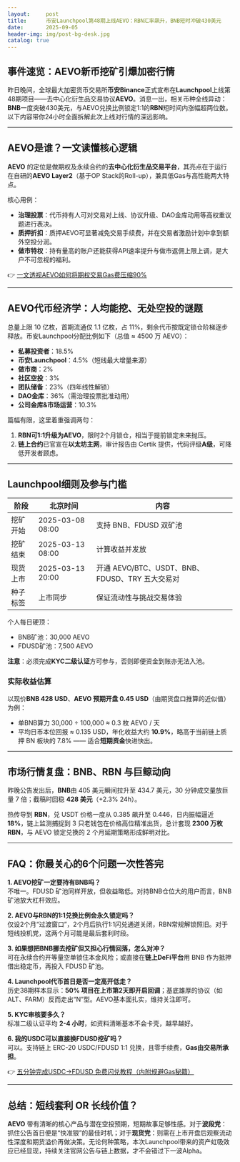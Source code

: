 ```yaml
---
layout:     post
title:      币安Launchpool第48期上线AEVO：RBN汇率飙升，BNB短时冲破430美元
date:       2025-09-05
header-img: img/post-bg-desk.jpg
catalog: true
---
```


## 事件速览：AEVO新币挖矿引爆加密行情
昨日晚间，全球最大加密货币交易所**币安Binance**正式宣布在**Launchpool**上线第48期项目——去中心化衍生品交易协议**AEVO**。消息一出，相关币种全线异动：**BNB**一度突破430美元，与AEVO兑换比例锁定1:1的**RBN**短时间内涨幅超两位数。以下内容带你24小时全面拆解此次上线对行情的深远影响。

---

## AEVO是谁？一文读懂核心逻辑
**AEVO** 的定位是做期权及永续合约的**去中心化衍生品交易平台**，其亮点在于运行在自研的**AEVO Layer2**（基于OP Stack的Roll-up），兼具低Gas与高性能两大特点。

核心用例：
- **治理投票**：代币持有人可对交易对上线、协议升级、DAO金库动用等高权重议题进行表决。  
- **质押折扣**：质押AEVO可显著减免交易手续费，并在交易者激励计划中拿到额外空投分润。  
- **做市特权**：持有量高的账户还能获得API速率提升与做市返佣上限上调，是大户不可忽视的福利。

👉 [一文透视AEVO如何将期权交易Gas费压缩90%](https://okxdog.com/)

---

## AEVO代币经济学：人均能挖、无处空投的谜题
总量上限 10 亿枚，首期流通仅 1.1 亿枚，占 11%，剩余代币按既定锁仓阶梯逐步释放。币安Launchpool分配比例如下（总值 ≈ 4500 万 AEVO）：

- **私募投资者**：18.5%  
- **币安Launchpool**：4.5%（短线最大增量来源）  
- **做市商**：2%  
- **社区空投**：3%  
- **团队储备**：23%（四年线性解锁）  
- **DAO金库**：36%（需治理投票批准动用）  
- **公司金库&市场运营**：10.3%  

篇幅有限，这里着重强调两句：
1. **RBN可1:1升级为AEVO**，限时2个月锁仓，相当于提前锁定未来抛压。  
2. **链上合约**已官宣在**以太坊主网**，审计报告由 Certik 提供，代码评级**A级**，可降低开发者顾虑。

---

## Launchpool细则及参与门槛
| 阶段 | 北京时间 | 内容 |
|---|---|---|
| 挖矿开始 | 2025-03-08 08:00 | 支持 BNB、FDUSD 双矿池 |
| 挖矿结束 | 2025-03-13 08:00 | 计算收益并发放 |
| 现货上市 | 2025-03-13 20:00 | 开通 AEVO/BTC、USDT、BNB、FDUSD、TRY 五大交易对 |
| 种子标签 | 上市同步 | 保证流动性与挑战交易体验 |

个人每日硬顶：  
- BNB矿池：30,000 AEVO  
- FDUSD矿池：7,500 AEVO  

**注意**：必须完成**KYC二级认证**方可参与，否则即便资金到账亦无法入池。

### 实际收益估算
以现价**BNB 428 USD**、**AEVO 预期开盘 0.45 USD**（由期货盘口推算的近似值）为例：  
- 单BNB算力 30,000 ÷ 100,000 ≈ 0.3 枚 AEVO / 天  
- 平均日币本位回报 ≈ 0.135 USD，年化收益大约 **10.9%**，略高于当前链上质押 BN 板块的 7.8% —— 适合**短期资金**快进快出。

---

## 市场行情复盘：BNB、RBN 与巨鲸动向
昨晚公告发出后，**BNB**由 405 美元瞬间拉升至 434.7 美元，30 分钟成交量放巨量 7 倍；截稿时回稳 **428 美元**（+2.3% 24h）。  

热传导到 **RBN**，兑 USDT 价格一度从 0.385 飙升至 0.446，日内振幅逼近 **18%**，链上监测捕捉到 3 只老钱包在价格高位精准出货，总计套现 **2300 万枚 RBN**，与 AEVO 锁定兑换的 2 个月延期策略形成鲜明对比。

---

## FAQ：你最关心的6个问题一次性答完
**1. AEVO挖矿一定要持有BNB吗？**  
不唯一。FDUSD 矿池同样开放，但收益略低。对持BNB仓位大的用户而言，BNB矿池放大杠杆效应。

**2. AEVO与RBN的1:1兑换比例会永久锁定吗？**  
仅设2个月“过渡窗口”，2个月后执行1:1闪兑通道关闭，RBN常规解锁照旧。对于短线投机党，这两个月可能是最后套利时段。

**3. 如果想把BNB挪去挖矿但又担心行情回落，怎么对冲？**  
可在永续合约开等量空单锁住本金风险；或直接在**链上DeFi平台**用 BNB 作为抵押借出稳定币，再投入 FDUSD 矿池。

**4. Launchpool代币首日是否一定高开低走？**  
历史38期样本显示：**50% 项目在上市第2天即开启回调**；基底雄厚的协议（如ALT、FARM）反而走出“N”型。AEVO基本面扎实，维持关注即可。

**5. KYC审核要多久？**  
标准二级认证平均 **2-4 小时**，如资料清晰基本不会卡壳，越早越好。

**6. 我的USDC可以直接换FDUSD挖矿吗？**  
可以。支持链上 ERC-20 USDC/FDUSD 1:1 兑换，且零手续费，**Gas由交易所承担**。

👉 [五分钟完成USDC→FDUSD 免费闪兑教程（内附规避Gas秘籍）](https://okxdog.com/)

---

## 总结：短线套利 OR 长线价值？
**AEVO** 带有清晰的核心产品与潜在空投预期，短期故事足够性感。对于**波段党**：抓住公告首日便是“快准狠”的最佳时机；对于**现货党**：则需在上市开盘后观察流动性深度和期货溢价再做决策。无论何种策略，本次Launchpool带来的资产虹吸效应已经显现，持续关注官网公告与链上数据，才不会错过下一波Alpha。
